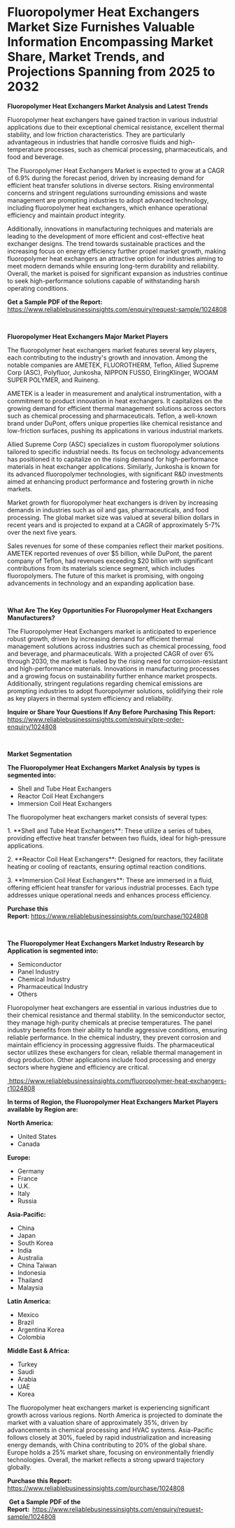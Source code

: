 <p><h1>Fluoropolymer Heat Exchangers Market Size Furnishes Valuable Information Encompassing Market Share, Market Trends, and Projections Spanning from 2025 to 2032</h1></p><p><strong>Fluoropolymer Heat Exchangers Market Analysis and Latest Trends</strong></p>
<p><p>Fluoropolymer heat exchangers have gained traction in various industrial applications due to their exceptional chemical resistance, excellent thermal stability, and low friction characteristics. They are particularly advantageous in industries that handle corrosive fluids and high-temperature processes, such as chemical processing, pharmaceuticals, and food and beverage.</p><p>The Fluoropolymer Heat Exchangers Market is expected to grow at a CAGR of 6.9% during the forecast period, driven by increasing demand for efficient heat transfer solutions in diverse sectors. Rising environmental concerns and stringent regulations surrounding emissions and waste management are prompting industries to adopt advanced technology, including fluoropolymer heat exchangers, which enhance operational efficiency and maintain product integrity. </p><p>Additionally, innovations in manufacturing techniques and materials are leading to the development of more efficient and cost-effective heat exchanger designs. The trend towards sustainable practices and the increasing focus on energy efficiency further propel market growth, making fluoropolymer heat exchangers an attractive option for industries aiming to meet modern demands while ensuring long-term durability and reliability. Overall, the market is poised for significant expansion as industries continue to seek high-performance solutions capable of withstanding harsh operating conditions.</p></p>
<p><strong>Get a Sample PDF of the Report:&nbsp;</strong> <a href="https://www.reliablebusinessinsights.com/enquiry/request-sample/1024808?utm_campaign=2315&utm_medium=2&utm_source=Github&utm_content=ia&utm_term=16042025&utm_id=fluoropolymer-heat-exchangers">https://www.reliablebusinessinsights.com/enquiry/request-sample/1024808</a></p>
<p>&nbsp;</p>
<p><strong>Fluoropolymer Heat Exchangers Major Market Players</strong></p>
<p><p>The fluoropolymer heat exchangers market features several key players, each contributing to the industry's growth and innovation. Among the notable companies are AMETEK, FLUOROTHERM, Teflon, Allied Supreme Corp (ASC), Polyfluor, Junkosha, NIPPON FUSSO, ElringKlinger, WOOAM SUPER POLYMER, and Ruineng.</p><p>AMETEK is a leader in measurement and analytical instrumentation, with a commitment to product innovation in heat exchangers. It capitalizes on the growing demand for efficient thermal management solutions across sectors such as chemical processing and pharmaceuticals. Teflon, a well-known brand under DuPont, offers unique properties like chemical resistance and low-friction surfaces, pushing its applications in various industrial markets.</p><p>Allied Supreme Corp (ASC) specializes in custom fluoropolymer solutions tailored to specific industrial needs. Its focus on technology advancements has positioned it to capitalize on the rising demand for high-performance materials in heat exchanger applications. Similarly, Junkosha is known for its advanced fluoropolymer technologies, with significant R&D investments aimed at enhancing product performance and fostering growth in niche markets.</p><p>Market growth for fluoropolymer heat exchangers is driven by increasing demands in industries such as oil and gas, pharmaceuticals, and food processing. The global market size was valued at several billion dollars in recent years and is projected to expand at a CAGR of approximately 5-7% over the next five years.</p><p>Sales revenues for some of these companies reflect their market positions. AMETEK reported revenues of over $5 billion, while DuPont, the parent company of Teflon, had revenues exceeding $20 billion with significant contributions from its materials science segment, which includes fluoropolymers. The future of this market is promising, with ongoing advancements in technology and an expanding application base.</p></p>
<p>&nbsp;</p>
<p><strong>What Are The Key Opportunities For Fluoropolymer Heat Exchangers Manufacturers?</strong></p>
<p><p>The Fluoropolymer Heat Exchangers market is anticipated to experience robust growth, driven by increasing demand for efficient thermal management solutions across industries such as chemical processing, food and beverage, and pharmaceuticals. With a projected CAGR of over 6% through 2030, the market is fueled by the rising need for corrosion-resistant and high-performance materials. Innovations in manufacturing processes and a growing focus on sustainability further enhance market prospects. Additionally, stringent regulations regarding chemical emissions are prompting industries to adopt fluoropolymer solutions, solidifying their role as key players in thermal system efficiency and reliability.</p></p>
<p><strong>Inquire or Share Your Questions If Any Before Purchasing This Report:</strong> <a href="https://www.reliablebusinessinsights.com/enquiry/pre-order-enquiry/1024808?utm_campaign=2315&utm_medium=2&utm_source=Github&utm_content=ia&utm_term=16042025&utm_id=fluoropolymer-heat-exchangers">https://www.reliablebusinessinsights.com/enquiry/pre-order-enquiry/1024808</a></p>
<p>&nbsp;</p>
<p><strong>Market Segmentation</strong></p>
<p><strong>The Fluoropolymer Heat Exchangers Market Analysis by types is segmented into:</strong></p>
<p><ul><li>Shell and Tube Heat Exchangers</li><li>Reactor Coil Heat Exchangers</li><li>Immersion Coil Heat Exchangers</li></ul></p>
<p><p>The fluoropolymer heat exchangers market consists of several types: </p><p>1. **Shell and Tube Heat Exchangers**: These utilize a series of tubes, providing effective heat transfer between two fluids, ideal for high-pressure applications.</p><p>2. **Reactor Coil Heat Exchangers**: Designed for reactors, they facilitate heating or cooling of reactants, ensuring optimal reaction conditions.</p><p>3. **Immersion Coil Heat Exchangers**: These are immersed in a fluid, offering efficient heat transfer for various industrial processes. Each type addresses unique operational needs and enhances process efficiency.</p></p>
<p><strong>Purchase this Report:&nbsp;</strong><a href="https://www.reliablebusinessinsights.com/purchase/1024808?utm_campaign=2315&utm_medium=2&utm_source=Github&utm_content=ia&utm_term=16042025&utm_id=fluoropolymer-heat-exchangers">https://www.reliablebusinessinsights.com/purchase/1024808</a></p>
<p>&nbsp;</p>
<p><strong>The Fluoropolymer Heat Exchangers Market Industry Research by Application is segmented into:</strong></p>
<p><ul><li>Semiconductor</li><li>Panel Industry</li><li>Chemical Industry</li><li>Pharmaceutical Industry</li><li>Others</li></ul></p>
<p><p>Fluoropolymer heat exchangers are essential in various industries due to their chemical resistance and thermal stability. In the semiconductor sector, they manage high-purity chemicals at precise temperatures. The panel industry benefits from their ability to handle aggressive conditions, ensuring reliable performance. In the chemical industry, they prevent corrosion and maintain efficiency in processing aggressive fluids. The pharmaceutical sector utilizes these exchangers for clean, reliable thermal management in drug production. Other applications include food processing and energy sectors where hygiene and efficiency are critical.</p></p>
<p><a href="https://www.reliablebusinessinsights.com/fluoropolymer-heat-exchangers-r1024808?utm_campaign=2315&utm_medium=2&utm_source=Github&utm_content=ia&utm_term=16042025&utm_id=fluoropolymer-heat-exchangers">&nbsp;https://www.reliablebusinessinsights.com/fluoropolymer-heat-exchangers-r1024808</a></p>
<p><strong>In terms of Region, the Fluoropolymer Heat Exchangers Market Players available by Region are:</strong></p>
<p>
    <p> <strong> North America: </strong>
        <ul>
            <li>United States</li>
            <li>Canada</li>
        </ul>
        </p> 
    <p> <strong> Europe: </strong>
        <ul>
            <li>Germany</li>
            <li>France</li>
            <li>U.K.</li>
            <li>Italy</li>
            <li>Russia</li>
        </ul>
        </p> 
    <p> <strong> Asia-Pacific: </strong>
        <ul>
            <li>China</li>
            <li>Japan</li>
            <li>South Korea</li>
            <li>India</li>
            <li>Australia</li>
            <li>China Taiwan</li>
            <li>Indonesia</li>
            <li>Thailand</li>
            <li>Malaysia</li>
        </ul>
        </p> 
    <p> <strong> Latin America: </strong>
        <ul>
            <li>Mexico</li>
            <li>Brazil</li>
            <li>Argentina Korea</li>
            <li>Colombia</li>
        </ul>
        </p> 
    <p> <strong> Middle East & Africa: </strong>
        <ul>
            <li>Turkey</li>
            <li>Saudi</li>
            <li>Arabia</li>
            <li>UAE</li>
            <li>Korea</li>
        </ul>
    </p>
    </p>
<p><p>The fluoropolymer heat exchangers market is experiencing significant growth across various regions. North America is projected to dominate the market with a valuation share of approximately 35%, driven by advancements in chemical processing and HVAC systems. Asia-Pacific follows closely at 30%, fueled by rapid industrialization and increasing energy demands, with China contributing to 20% of the global share. Europe holds a 25% market share, focusing on environmentally friendly technologies. Overall, the market reflects a strong upward trajectory globally.</p></p>
<p><strong>Purchase this Report: </strong><a href="https://www.reliablebusinessinsights.com/purchase/1024808?utm_campaign=2315&utm_medium=2&utm_source=Github&utm_content=ia&utm_term=16042025&utm_id=fluoropolymer-heat-exchangers">https://www.reliablebusinessinsights.com/purchase/1024808</a></p>
<p>&nbsp;<strong>Get a Sample PDF of the Report:&nbsp;&nbsp;</strong><a href="https://www.reliablebusinessinsights.com/enquiry/request-sample/1024808?utm_campaign=2315&utm_medium=2&utm_source=Github&utm_content=ia&utm_term=16042025&utm_id=fluoropolymer-heat-exchangers">https://www.reliablebusinessinsights.com/enquiry/request-sample/1024808</a></p>
<p><strong></strong></p>
<p><p></p><p></p><p></p></p>